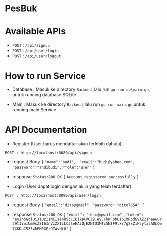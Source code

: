 # PesBuk

# Available APIs
* `POST` : `/api/signup`
* `POST` : `/api/user/login`
* `POST` : `/api/user/logout`

# How to run Service
* Database : Masuk ke directory `Backend`, lalu run `go run db\main.go`, untuk running database SQLite

* Main : Masuk ke directory `Backend`, lalu run `go run main.go` untuk running main Service


# API Documentation
* Register (User harus mendaftar akun terlebih dahulu)

`POST : http://localhost:8080/api/signup`

+ request Body
    `{`
        `"name":"budi",`
       ` "email":"budi@yahoo.com",`
        `"password":"andibudi",`
        `"role":"user"`
    `}`

+ response `Status:200 OK`
`{`
    `Account registered successfully`
`}`

* Login (User dapat login dengan akun yang telah terdaftar)

`POST : http://localhost:8080/api/user/login`

+ request Body
    `{`
        `"email":"dito@gmail",`
        `"password":"dito7654" `
    `}`

+ response `Status:200 OK`
`{`
  `"email": "dito@gmail.com",`
  `"token": "eyJhbGciOiJIUzI1NiIsInR5cCI6IkpXVCJ9.eyJFbWFpbCI6ImRpdG9AZ21haWwuY29tIiwiUm9sZSI6InVzZXIiLCJleHAiOjE2NTU3MTc5NTF9.xr7gSxZiHzytazAUbQw7XKDaC5Z34kPMPGEr9TAvHtU"`
`}`